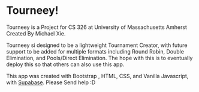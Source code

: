 # Tourneey!
Tourneey is a Project for CS 326 at University of Massachusetts Amherst Created By Michael Xie.

Tourneey si designed to be a lightweight Tournament Creator, with future support to be added for multiple formats including Round Robin, Double Elimination, and Pools/Direct Elimination. The hope with this is to eventually deploy this so that others can also use this app. 

This app was created with Bootstrap , HTML, CSS, and Vanilla Javascript, with [Supabase](https://supabase.com/). Please Send help :D

